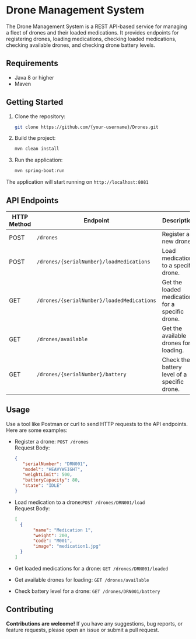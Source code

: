 # Drone Management System

The Drone Management System is a REST API-based service for managing a fleet of drones and their
loaded medications. It provides endpoints for registering drones, loading medications, checking
loaded medications, checking available drones, and checking drone battery levels.

## Requirements

- Java 8 or higher
- Maven

## Getting Started

1. Clone the repository:
   ```bash
   git clone https://github.com/{your-username}/Drones.git

2. Build the project:
    ```bash
    mvn clean install

3. Run the application:
    ```bash
   mvn spring-boot:run

The application will start running on `http://localhost:8081`

## API Endpoints

| HTTP Method | Endpoint                                    | Description                                      |
|-------------|---------------------------------------------|--------------------------------------------------|
| POST        | `/drones`                                   | Register a new drone.                            |
| POST        | `/drones/{serialNumber}/loadMedications`    | Load medications to a specific drone.            |
| GET         | `/drones/{serialNumber}/loadedMedications`  | Get the loaded medications for a specific drone. |
| GET         | `/drones/available`                         | Get the available drones for loading.            |
| GET         | `/drones/{serialNumber}/battery`            | Check the battery level of a specific drone.     |

## Usage

Use a tool like Postman or curl to send HTTP requests to the API endpoints. Here are some examples:

* Register a drone: `POST /drones` <br>
  Request Body: <br>
    ```json
    {
       "serialNumber": "DRN001",
       "model": "HEAVYWEIGHT",
       "weightLimit": 500,
       "batteryCapacity": 80,
       "state": "IDLE"
    }

* Load medication to a drone:`POST /drones/DRN001/load` <br>
  Request Body: <br>
    ```json
    [
      {
           "name": "Medication 1",
           "weight": 200,
           "code": "M001",
           "image": "medication1.jpg"
      }
    ]

* Get loaded medications for a drone: `GET /drones/DRN001/loaded`

* Get available drones for loading: `GET /drones/available`

* Check battery level for a drone: `GET /drones/DRN001/battery`

## Contributing

**Contributions are welcome!** If you have any suggestions, bug reports, or feature requests, please
open an issue or submit a pull request.
